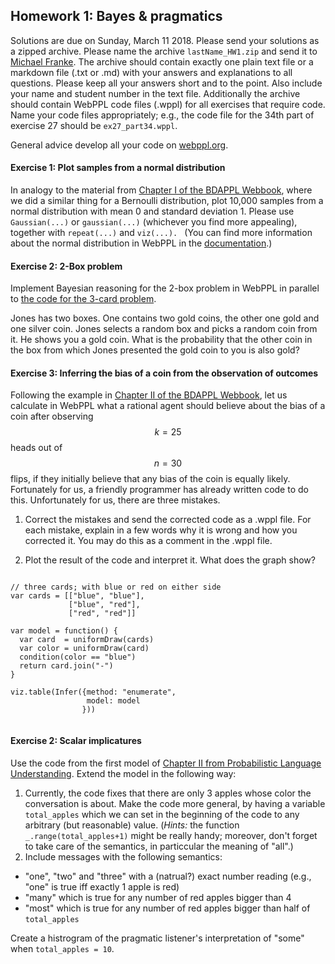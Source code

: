 ## Homework 1: Bayes & pragmatics

<script src="https://cdn.mathjax.org/mathjax/latest/MathJax.js?config=TeX-AMS-MML_HTMLorMML" type="text/javascript"></script>
<link rel="stylesheet" href="https://s3-us-west-2.amazonaws.com/cdn.webppl.org/webppl-editor-1.0.1.css">
<link rel="stylesheet" href="https://s3-us-west-2.amazonaws.com/cdn.webppl.org/webppl-viz-0.7.6.css">
<script src="https://s3-us-west-2.amazonaws.com/cdn.webppl.org/webppl-editor-1.0.9.js"></script>
<script src="https://s3-us-west-2.amazonaws.com/cdn.webppl.org/webppl-viz-0.7.11.js"></script>
<script src="https://s3-us-west-2.amazonaws.com/cdn.webppl.org/webppl-v0.9.7.js" defer async></script>

Solutions are due on Sunday, March 11 2018. Please send your solutions as a zipped archive. Please name the archive `lastName_HW1.zip` and send it to [Michael Franke](mailto:michael.franke@uni-osnabrueck.de). The archive should contain exactly one plain text file or a markdown file (.txt or .md) with your answers and explanations to all questions. Please keep all your answers short and to the point. Also include your name and student number in the text file. Additionally the archive should contain WebPPL code files (.wppl) for all exercises that require code. Name your code files appropriately; e.g., the code file for the 34th part of exercise 27 should be `ex27_part34.wppl`. 

General advice develop all your code on [webppl.org](webppl.org).

#### Exercise 1: Plot samples from a normal distribution

In analogy to the material from [Chapter I of the BDAPPL Webbook](https://mhtess.github.io/bdappl/chapters/01-introduction.html), where we did a similar thing for a Bernoulli distribution, plot 10,000 samples from a normal distribution with mean 0 and standard deviation 1. Please use `Gaussian(...)` or `gaussian(...)` (whichever you find more appealing), together with `repeat(...)` and `viz(...). ` (You can find more information about the normal distribution in WebPPL in the [documentation](http://docs.webppl.org/en/master/distributions.html).)

#### Exercise 2: 2-Box problem

Implement Bayesian reasoning for the 2-box problem in WebPPL in parallel to [the code for the 3-card problem](https://michael-franke.github.io/probLang/chapters/app-01-probability.html).

Jones has two boxes. One contains two gold coins, the other one gold and one silver coin. Jones selects a random box and picks a random coin from it. He shows you a gold coin. What is the probability that the other coin in the box from which Jones presented the gold coin to you is also gold?

#### Exercise 3: Inferring the bias of a coin from the observation of outcomes

Following the example in [Chapter II of the BDAPPL Webbook](https://mhtess.github.io/bdappl/chapters/02-buildingModels.html), let us calculate in WebPPL what a rational agent should believe about the bias of a coin after observing $$k=25$$ heads out of $$n = 30$$ flips, if they initially believe that any bias of the coin is equally likely. Fortunately for us, a friendly programmer has already written code to do this. Unfortunately for us, there are three mistakes.

1. Correct the mistakes and send the corrected code as a .wppl file. For each mistake, explain in a few words why it is wrong and how you corrected it. You may do this as a comment in the .wppl file.

2. Plot the result of the code and interpret it. What does the graph show?

~~~~

// three cards; with blue or red on either side
var cards = [["blue", "blue"],
             ["blue", "red"],
             ["red", "red"]]

var model = function() {
  var card  = uniformDraw(cards)
  var color = uniformDraw(card)
  condition(color == "blue")
  return card.join("-")
}

viz.table(Infer({method: "enumerate", 
                 model: model
                }))
	
~~~~


#### Exercise 2: Scalar implicatures

Use the code from the first model of [Chapter II from Probabilistic Language Understanding](https://michael-franke.github.io/probLang/chapters/02-pragmatics.html). Extend the model in the following way:

1. Currently, the code fixes that there are only 3 apples whose color the conversation is about. Make the code more general, by having a variable `total_apples` which we can set in the beginning of the code to any arbitrary (but reasonable) value. (**Hints*:* the function `_.range(total_apples+1)` might be really handy; moreover, don't forget to take care of the semantics, in particcular the meaning of "all".)
2. Include messages with the following semantics:
- "one", "two" and "three" with a (natrual?) exact number reading (e.g., "one" is true iff exactly 1 apple is red)
- "many" which is true for any number of red apples bigger than 4
- "most" which is true for any number of red apples bigger than half of `total_apples`

Create a histrogram of the pragmatic listener's interpretation of "some" when `total_apples = 10`.
